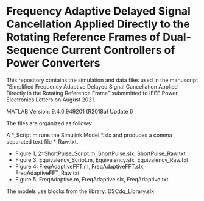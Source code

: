 # Frequency Adaptive Delayed Signal Cancellation Applied Directly to the Rotating Reference Frames of Dual-Sequence Current Controllers of Power Converters

This repository contains the simulation and data files used in the manuscript "Simplified Frequency Adaptive Delayed Signal Cancellation Applied Directly in the Rotating Reference Frame" submmitted to IEEE Power Electronics Letters on August 2021.

MATLAB Version: 9.4.0.949201 (R2018a) Update 6

The files are organized as follows:

A *_Script.m runs the Simulink Model *.slx and produces a comma separated text file *_Raw.txt.

- Figure 1, 2: ShortPulse_Script.m, ShortPulse.slx, ShortPulse_Raw.txt
- Figure 3: Equivalency_Script.m, Equivalency.slx, Equivalency_Raw.txt
- Figure 4: FreqAdaptiveFFT.m, FreqAdaptiveFFT.slx, FreqAdaptiveFFT_Raw.txt
- Figure 5: FreqAdaptive.m, FreqAdaptive.slx, FreqAdaptive.txt

The models use blocks from the library: DSCdq_Library.slx
